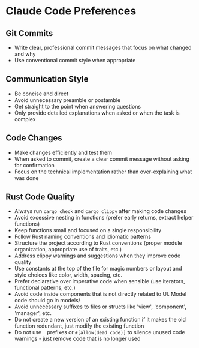 # Claude Code Preferences

## Git Commits

- Write clear, professional commit messages that focus on what changed and why
- Use conventional commit style when appropriate

## Communication Style

- Be concise and direct
- Avoid unnecessary preamble or postamble
- Get straight to the point when answering questions
- Only provide detailed explanations when asked or when the task is complex

## Code Changes

- Make changes efficiently and test them
- When asked to commit, create a clear commit message without asking for confirmation
- Focus on the technical implementation rather than over-explaining what was done

## Rust Code Quality

- Always run `cargo check` and `cargo clippy` after making code changes
- Avoid excessive nesting in functions (prefer early returns, extract helper functions)
- Keep functions small and focused on a single responsibility
- Follow Rust naming conventions and idiomatic patterns
- Structure the project according to Rust conventions (proper module organization, appropriate use of traits, etc.)
- Address clippy warnings and suggestions when they improve code quality
- Use constants at the top of the file for magic numbers or layout and style choices like color, width, spacing, etc.
- Prefer declarative over imperative code when sensible (use iterators, functional patterns, etc.)
- Avoid code inside components that is not directly related to UI. Model code should go in models/
- Avoid unnecessary suffixes to files or structs like 'view', 'component', 'manager', etc.
- Do not create a new version of an existing function if it makes the old function redundant, just modify the existing function
- Do not use `_` prefixes or `#[allow(dead_code)]` to silence unused code warnings - just remove code that is no longer used
